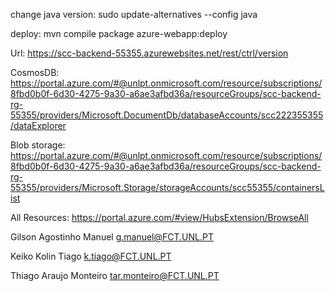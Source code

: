 change java version: sudo update-alternatives --config java

deploy: mvn compile package azure-webapp:deploy

Url: https://scc-backend-55355.azurewebsites.net/rest/ctrl/version

CosmosDB: https://portal.azure.com/#@unlpt.onmicrosoft.com/resource/subscriptions/8fbd0b0f-6d30-4275-9a30-a6ae3afbd36a/resourceGroups/scc-backend-rg-55355/providers/Microsoft.DocumentDb/databaseAccounts/scc222355355/dataExplorer

Blob storage: https://portal.azure.com/#@unlpt.onmicrosoft.com/resource/subscriptions/8fbd0b0f-6d30-4275-9a30-a6ae3afbd36a/resourceGroups/scc-backend-rg-55355/providers/Microsoft.Storage/storageAccounts/scc55355/containersList

All Resources: https://portal.azure.com/#view/HubsExtension/BrowseAll

Gilson Agostinho Manuel
g.manuel@FCT.UNL.PT

Keiko Kolin Tiago
k.tiago@FCT.UNL.PT

Thiago Araujo Monteiro
tar.monteiro@FCT.UNL.PT
